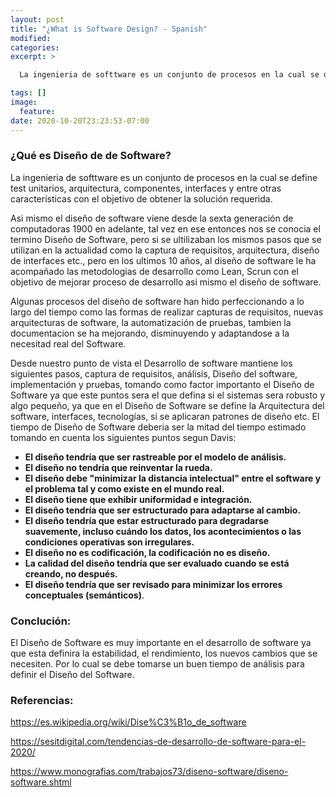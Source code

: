 ```yaml
---
layout: post
title: "¿What is Software Design? - Spanish"
modified:
categories:
excerpt: >

  La ingenieria de softtware es un conjunto de procesos en la cual se define test unitarios, arquitectura, componentes, interfaces y entre otras características con el objetivo de obtener la solución requerida.

tags: []
image:
  feature:
date: 2020-10-20T23:23:53-07:00
---
```


### ¿Qué es Diseño de  de Software?

La ingenieria de softtware es un conjunto de procesos en la cual se define test unitarios, arquitectura, componentes, interfaces y entre otras características con el objetivo de obtener la solución requerida.

Asi mismo el diseño de software viene desde la sexta generación de computadoras 1900 en adelante, tal vez en ese entonces nos se conocia el termino Diseño de Software, pero si se ultilizaban los mismos pasos que se utilizan en la actualidad como la captura de requisitos, arquitectura, diseño de interfaces etc., pero en los ultimos 10 años, al diseño de software le ha acompañado las metodologias de desarrollo como Lean, Scrun con el objetivo de mejorar proceso de desarrollo asi mismo el diseño de software. 

Algunas procesos del diseño de software han hido perfeccionando a lo largo del tiempo como las formas de realizar capturas de requisitos, nuevas arquitecturas de software, la automatización de pruebas, tambien la documentacion se ha mejorando, disminuyendo  y adaptandose a la necesitad real del Software.

Desde nuestro punto de vista el Desarrollo de software mantiene los siguientes pasos, captura de requisitos, análisis, Diseño del software, implementación y pruebas, tomando como factor importanto el Diseño de Software ya que este puntos sera el que defina si el sistemas sera robusto y algo pequeño, ya que en el Diseño de Software se define la Arquitectura del software, interfaces, tecnologías, si se aplicaran patrones de diseño  etc. El tiempo de Diseño de Software deberia ser la mitad del tiempo estimado tomando en cuenta los siguientes puntos segun Davis: 

- **El diseño tendría que ser rastreable por el modelo de análisis.** 
- **El diseño no tendría que reinventar la rueda.**  
- **El diseño debe "minimizar la distancia intelectual" entre el software y el problema tal y como existe en el mundo real.** 
- **El diseño tiene que exhibir uniformidad e integración.**  
- **El diseño tendría que ser estructurado para adaptarse al cambio.** 
- **El diseño tendría que estar estructurado para degradarse suavemente, incluso cuándo los datos, los acontecimientos o las condiciones operativas son irregulares.**
- **El diseño no es codificación, la codificación no es diseño.** 
- **La calidad del diseño tendría que ser evaluado cuando se está creando, no después.** 
- **El diseño tendría que ser revisado para minimizar los errores conceptuales (semánticos)**. 

### Conclución:

El Diseño de Software es muy importante en el desarrollo de software ya que esta definira la estabilidad, el rendimiento, los nuevos cambios que se necesiten. Por lo cual se debe tomarse un buen tiempo de análisis para definir el Diseño del Software.

### Referencias:

https://es.wikipedia.org/wiki/Dise%C3%B1o_de_software

https://sesitdigital.com/tendencias-de-desarrollo-de-software-para-el-2020/

https://www.monografias.com/trabajos73/diseno-software/diseno-software.shtml


